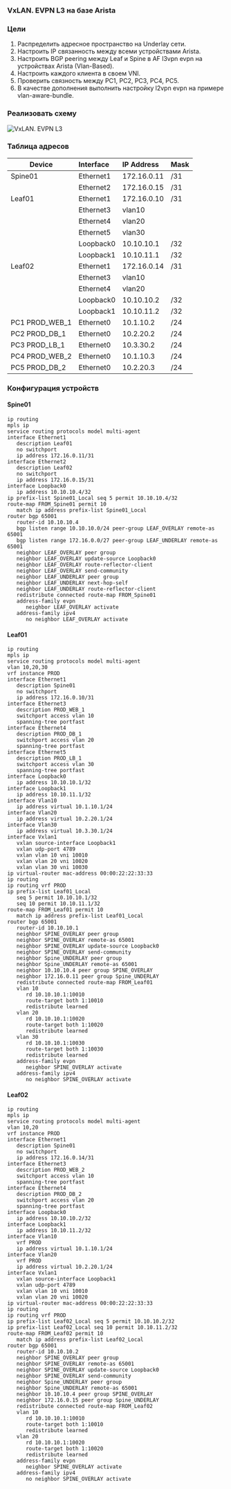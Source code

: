 ### VxLAN. EVPN L3 на базе Arista
### Цели
1. Распределить адресное пространство на Underlay сети.
2. Настроить IP связанность между всеми устройствами Arista.
3. Настроить BGP peering между Leaf и Spine в AF l3vpn evpn на устройствах Arista (Vlan-Based).
4. Настроить каждого клиента в своем VNI.
5. Проверить связность между PC1, PC2, PC3, PC4, PC5.
6. В качестве дополнения выполнить настройку l2vpn evpn на примере vlan-aware-bundle.
### Реализовать схему
![VxLAN. EVPN L3](Topology.PNG)

### Таблица адресов
| Device        | Interface | IP Address   | Mask |
| ------------- |:----------| :------------| :----|
| Spine01       | Ethernet1 | 172.16.0.11  | /31  |
|               | Ethernet2 | 172.16.0.15  | /31  |
| Leaf01        | Ethernet1 | 172.16.0.10  | /31  |
|               | Ethernet3 | vlan10       |      |
|               | Ethernet4 | vlan20       |      |
|               | Ethernet5 | vlan30       |      |
|               | Loopback0 | 10.10.10.1   | /32  |
|               | Loopback1 | 10.10.11.1   | /32  |
| Leaf02        | Ethernet1 | 172.16.0.14  | /31  |
|               | Ethernet3 | vlan10       |      |
|               | Ethernet4 | vlan20       |      |
|               | Loopback0 | 10.10.10.2   | /32  |
|               | Loopback1 | 10.10.11.2   | /32  |
| PC1 PROD_WEB_1| Ethernet0 | 10.1.10.2    | /24  |
| PC2 PROD_DB_1 | Ethernet0 | 10.2.20.2    | /24  |
| PC3 PROD_LB_1 | Ethernet0 | 10.3.30.2    | /24  |
| PC4 PROD_WEB_2| Ethernet0 | 10.1.10.3    | /24  |
| PC5 PROD_DB_2 | Ethernet0 | 10.2.20.3    | /24  |

### Конфигурация устройств
#### Spine01
```
ip routing
mpls ip
service routing protocols model multi-agent
interface Ethernet1
   description Leaf01
   no switchport
   ip address 172.16.0.11/31
interface Ethernet2
   description Leaf02
   no switchport
   ip address 172.16.0.15/31
interface Loopback0
   ip address 10.10.10.4/32
ip prefix-list Spine01_Local seq 5 permit 10.10.10.4/32
route-map FROM_Spine01 permit 10
   match ip address prefix-list Spine01_Local
router bgp 65001
   router-id 10.10.10.4
   bgp listen range 10.10.10.0/24 peer-group LEAF_OVERLAY remote-as 65001
   bgp listen range 172.16.0.0/27 peer-group LEAF_UNDERLAY remote-as 65001
   neighbor LEAF_OVERLAY peer group
   neighbor LEAF_OVERLAY update-source Loopback0
   neighbor LEAF_OVERLAY route-reflector-client
   neighbor LEAF_OVERLAY send-community
   neighbor LEAF_UNDERLAY peer group
   neighbor LEAF_UNDERLAY next-hop-self
   neighbor LEAF_UNDERLAY route-reflector-client
   redistribute connected route-map FROM_Spine01
   address-family evpn
      neighbor LEAF_OVERLAY activate
   address-family ipv4
      no neighbor LEAF_OVERLAY activate
```
#### Leaf01
```
ip routing
mpls ip
service routing protocols model multi-agent
vlan 10,20,30
vrf instance PROD
interface Ethernet1
   description Spine01
   no switchport
   ip address 172.16.0.10/31
interface Ethernet3
   description PROD_WEB_1
   switchport access vlan 10
   spanning-tree portfast
interface Ethernet4
   description PROD_DB_1
   switchport access vlan 20
   spanning-tree portfast
interface Ethernet5
   description PROD_LB_1
   switchport access vlan 30
   spanning-tree portfast
interface Loopback0
   ip address 10.10.10.1/32
interface Loopback1
   ip address 10.10.11.1/32
interface Vlan10
   ip address virtual 10.1.10.1/24
interface Vlan20
   ip address virtual 10.2.20.1/24
interface Vlan30
   ip address virtual 10.3.30.1/24
interface Vxlan1
   vxlan source-interface Loopback1
   vxlan udp-port 4789
   vxlan vlan 10 vni 10010
   vxlan vlan 20 vni 10020
   vxlan vlan 30 vni 10030
ip virtual-router mac-address 00:00:22:22:33:33
ip routing
ip routing vrf PROD
ip prefix-list Leaf01_Local
   seq 5 permit 10.10.10.1/32
   seq 10 permit 10.10.11.1/32
route-map FROM_Leaf01 permit 10
   match ip address prefix-list Leaf01_Local
router bgp 65001
   router-id 10.10.10.1
   neighbor SPINE_OVERLAY peer group
   neighbor SPINE_OVERLAY remote-as 65001
   neighbor SPINE_OVERLAY update-source Loopback0
   neighbor SPINE_OVERLAY send-community
   neighbor Spine_UNDERLAY peer group
   neighbor Spine_UNDERLAY remote-as 65001
   neighbor 10.10.10.4 peer group SPINE_OVERLAY
   neighbor 172.16.0.11 peer group Spine_UNDERLAY
   redistribute connected route-map FROM_Leaf01
   vlan 10
      rd 10.10.10.1:10010
      route-target both 1:10010
      redistribute learned
   vlan 20
      rd 10.10.10.1:10020
      route-target both 1:10020
      redistribute learned
   vlan 30
      rd 10.10.10.1:10030
      route-target both 1:10030
      redistribute learned
   address-family evpn
      neighbor SPINE_OVERLAY activate
   address-family ipv4
      no neighbor SPINE_OVERLAY activate
```
#### Leaf02
```
ip routing
mpls ip
service routing protocols model multi-agent
vlan 10,20
vrf instance PROD
interface Ethernet1
   description Spine01
   no switchport
   ip address 172.16.0.14/31
interface Ethernet3
   description PROD_WEB_2
   switchport access vlan 10
   spanning-tree portfast
interface Ethernet4
   description PROD_DB_2
   switchport access vlan 20
   spanning-tree portfast
interface Loopback0
   ip address 10.10.10.2/32
interface Loopback1
   ip address 10.10.11.2/32
interface Vlan10
   vrf PROD
   ip address virtual 10.1.10.1/24
interface Vlan20
   vrf PROD
   ip address virtual 10.2.20.1/24
interface Vxlan1
   vxlan source-interface Loopback1
   vxlan udp-port 4789
   vxlan vlan 10 vni 10010
   vxlan vlan 20 vni 10020
ip virtual-router mac-address 00:00:22:22:33:33
ip routing
ip routing vrf PROD
ip prefix-list Leaf02_Local seq 5 permit 10.10.10.2/32
ip prefix-list Leaf02_Local seq 10 permit 10.10.11.2/32
route-map FROM_Leaf02 permit 10
   match ip address prefix-list Leaf02_Local
router bgp 65001
   router-id 10.10.10.2
   neighbor SPINE_OVERLAY peer group
   neighbor SPINE_OVERLAY remote-as 65001
   neighbor SPINE_OVERLAY update-source Loopback0
   neighbor SPINE_OVERLAY send-community
   neighbor Spine_UNDERLAY peer group
   neighbor Spine_UNDERLAY remote-as 65001
   neighbor 10.10.10.4 peer group SPINE_OVERLAY
   neighbor 172.16.0.15 peer group Spine_UNDERLAY
   redistribute connected route-map FROM_Leaf02
   vlan 10
      rd 10.10.10.1:10010
      route-target both 1:10010
      redistribute learned
   vlan 20
      rd 10.10.10.1:10020
      route-target both 1:10020
      redistribute learned
   address-family evpn
      neighbor SPINE_OVERLAY activate
   address-family ipv4
      no neighbor SPINE_OVERLAY activate
```